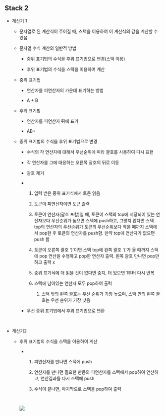 ## Stack 2

- 계산기 1
  
  - 문자열로 된 계산식이 주어질 때, 스택을 이용하여 이 계산식의 값을 계산할 수 있음
  
  - 문자열 수식 계산의 일반적 방법
    
    - 중위 표기법의 수식을 후위 표기법으로 변경(스택 이용)
    
    - 후위 표기법의 수식을 스택을 이용하여 계산
  
  - 중위 표기법
    
    - 연산자를 피연산자의 가운데 표기하는 방법
    
    - A + B
  
  - 후위 표기법
    
    - 연산자를 피연산자 뒤에 표기
    
    - AB+
  
  - 중위 표기법의 수식을 후위 표기법으로 변경
    
    - 수식의 각 연산자에 대해서 우선순위에 따라 괄호를 사용하여 다시 표현
    
    - 각 연산자를 그에 대응하는 오른쪽 괄호의 뒤로 이동
    
    - 괄호 제거
    
    <img src="file:///C:/Users/SSAFY/AppData/Roaming/marktext/images/2025-02-17-14-06-08-image.png" title="" alt="" data-align="center">
    
    - 1. 입력 받은 중위 표기식에서 토큰 읽음
      
      2. 토큰이 피연산자이면 토큰 출력
      
      3. 토큰이 연산자(괄호 포함)일 때, 토큰이 스택의 top에 저장되어 있는 연산자보다 우선순위가 높으면 스택에 push하고, 그렇지 않다면 스택 top의 연산자의 우선순위가 토큰의 우선순위보다 작을 때까지 스택에서 pop한 후 토큰의 연산자를 push함. 만약 top에 연산자가 없으면 push 함
      
      4. 토큰이 오른쪽 괄호 ')'이면 스택 top에 왼쪽 괄호 '('가 올 때까지 스택에 pop 연산을 수행하고 pop한 연산자 출력. 왼쪽 괄호 만나면 pop만 하고 출력 x
      
      5. 중위 표기식에 더 읽을 것이 없다면 중지, 더 있으면 1부터 다시 반복
      
      6. 스택에 남아있는 연산자 모두 pop하여 출력
         
         1. 스택 밖의 왼쪽 괄호는 우선 순위가 가장 높으며, 스택 안의 왼쪽 괄호는 우선 순위가 가장 낮음
    
    - 우선 중위 표기법에서 후위 표기법으로 변환
    
    <img src="file:///C:/Users/SSAFY/AppData/Roaming/marktext/images/2025-02-17-14-11-40-image.png" title="" alt="" data-align="center">
    
    <img src="file:///C:/Users/SSAFY/AppData/Roaming/marktext/images/2025-02-17-14-11-56-image.png" title="" alt="" data-align="center">
    
    <img src="file:///C:/Users/SSAFY/AppData/Roaming/marktext/images/2025-02-17-14-26-03-image.png" title="" alt="" data-align="center">
    
    <img src="file:///C:/Users/SSAFY/AppData/Roaming/marktext/images/2025-02-17-14-26-15-image.png" title="" alt="" data-align="center">
    
    <img src="file:///C:/Users/SSAFY/AppData/Roaming/marktext/images/2025-02-17-14-26-26-image.png" title="" alt="" data-align="center">
    
    <img src="file:///C:/Users/SSAFY/AppData/Roaming/marktext/images/2025-02-17-14-26-42-image.png" title="" alt="" data-align="center">
    
    <img src="file:///C:/Users/SSAFY/AppData/Roaming/marktext/images/2025-02-17-14-26-53-image.png" title="" alt="" data-align="center">
    
    <img src="file:///C:/Users/SSAFY/AppData/Roaming/marktext/images/2025-02-17-14-27-04-image.png" title="" alt="" data-align="center">
    
    <img src="file:///C:/Users/SSAFY/AppData/Roaming/marktext/images/2025-02-17-14-27-14-image.png" title="" alt="" data-align="center">
    
    <img src="file:///C:/Users/SSAFY/AppData/Roaming/marktext/images/2025-02-17-14-27-27-image.png" title="" alt="" data-align="center">
    
    <img src="file:///C:/Users/SSAFY/AppData/Roaming/marktext/images/2025-02-17-14-27-38-image.png" title="" alt="" data-align="center">
    
    <img src="file:///C:/Users/SSAFY/AppData/Roaming/marktext/images/2025-02-17-14-27-50-image.png" title="" alt="" data-align="center">
    
    <img src="file:///C:/Users/SSAFY/AppData/Roaming/marktext/images/2025-02-17-14-28-01-image.png" title="" alt="" data-align="center">
    
    <img src="file:///C:/Users/SSAFY/AppData/Roaming/marktext/images/2025-02-17-14-28-16-image.png" title="" alt="" data-align="center">
    
    <img src="file:///C:/Users/SSAFY/AppData/Roaming/marktext/images/2025-02-17-14-28-27-image.png" title="" alt="" data-align="center">

- 계산기2
  
  - 후위 표기법의 수식을 스택을 이용하여 계산
    
    - 1. 피연산자를 만나면 스택에 push
      
      2. 연산자를 만나면 필요한 만큼의 피연산자를 스택에서 pop하여 연산하고, 연산결과를 다시 스택에 push
      
      3. 수식이 끝나면, 마지막으로 스택을 pop하여 출력
    
    <img src="file:///C:/Users/SSAFY/AppData/Roaming/marktext/images/2025-02-17-14-31-05-image.png" title="" alt="" data-align="center">
    
    <img src="file:///C:/Users/SSAFY/AppData/Roaming/marktext/images/2025-02-17-14-31-17-image.png" title="" alt="" data-align="center">
    
    <img src="file:///C:/Users/SSAFY/AppData/Roaming/marktext/images/2025-02-17-14-31-27-image.png" title="" alt="" data-align="center">
    
    <img src="file:///C:/Users/SSAFY/AppData/Roaming/marktext/images/2025-02-17-14-31-36-image.png" title="" alt="" data-align="center">
    
    <img src="file:///C:/Users/SSAFY/AppData/Roaming/marktext/images/2025-02-17-14-31-47-image.png" title="" alt="" data-align="center">
    
    <img src="file:///C:/Users/SSAFY/AppData/Roaming/marktext/images/2025-02-17-14-31-55-image.png" title="" alt="" data-align="center">
    
    ![](C:\Users\SSAFY\AppData\Roaming\marktext\images\2025-02-17-14-32-06-image.png)

